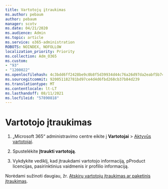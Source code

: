 ```yaml
---
title: Vartotojų įtraukimas
ms.author: pebaum
author: pebaum
manager: scotv
ms.date: 04/21/2020
ms.audience: Admin
ms.topic: article
ms.service: o365-administration
ROBOTS: NOINDEX, NOFOLLOW
localization_priority: Priority
ms.collection: Adm_O365
ms.custom:
- "93"
- "1200022"
ms.openlocfilehash: 4c3bdd6ff2428be9c0b8f5d39934d44c76a26d97da2eabf5b74bc528a6db5b1c
ms.sourcegitcommit: 920051182781bd97ce4d4d6fbd268cb37b84d239
ms.translationtype: MT
ms.contentlocale: lt-LT
ms.lasthandoff: 08/11/2021
ms.locfileid: "57890818"
---
```

# <a name="add-a-user"></a>Vartotojo įtraukimas

1. „Microsoft 365“ administravimo centre eikite į **Vartotojai** > [Aktyvūs vartotojai](https://admin.microsoft.com/Adminportal/Home?source=applauncher#/users).

2. Spustelėkite **Įtraukti vartotoją**.

3. Vykdykite vediklį, kad įtraukdami vartotojo informaciją, pProduct licencijas, pasirinktinius vaidmenis ir profilio informaciją.

Norėdami sužinoti daugiau, žr. [Atskirų vartotojų įtraukimas ar paketinis įtraukimas](https://docs.microsoft.com/microsoft-365/admin/add-users/add-users).
